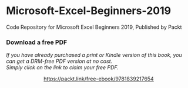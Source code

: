 # Microsoft-Excel-Beginners-2019
Code Repository for Microsoft Excel Beginners 2019, Published by Packt
### Download a free PDF

 <i>If you have already purchased a print or Kindle version of this book, you can get a DRM-free PDF version at no cost.<br>Simply click on the link to claim your free PDF.</i>
<p align="center"> <a href="https://packt.link/free-ebook/9781839217654">https://packt.link/free-ebook/9781839217654 </a> </p>